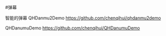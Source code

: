 #弹幕

智能的弹幕
QHDanmu2Demo
https://github.com/chenqihui/qhdanmu2demo

QHDanumuDemo
https://github.com/chenqihui/QHDanumuDemo

